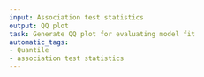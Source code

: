 ```yaml
---
input: Association test statistics
output: QQ plot
task: Generate QQ plot for evaluating model fit
automatic_tags:
- Quantile
- association test statistics
---
```

